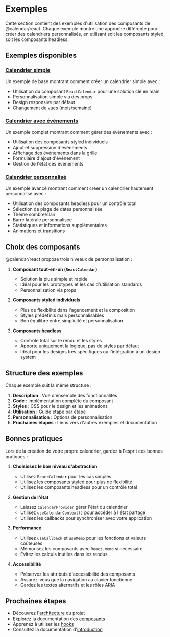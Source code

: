 # Exemples

Cette section contient des exemples d'utilisation des composants de @calendar/react. Chaque exemple montre une approche différente pour créer des calendriers personnalisés, en utilisant soit les composants styled, soit les composants headless.

## Exemples disponibles

### [Calendrier simple](./simple-calendar.md)
Un exemple de base montrant comment créer un calendrier simple avec :
- Utilisation du composant `ReactCalendar` pour une solution clé en main
- Personnalisation simple via des props
- Design responsive par défaut
- Changement de vues (mois/semaine)

### [Calendrier avec événements](./calendar-with-events.md)
Un exemple complet montrant comment gérer des événements avec :
- Utilisation des composants styled individuels
- Ajout et suppression d'événements
- Affichage des événements dans la grille
- Formulaire d'ajout d'événement
- Gestion de l'état des événements

### [Calendrier personnalisé](./custom-calendar.md)
Un exemple avancé montrant comment créer un calendrier hautement personnalisé avec :
- Utilisation des composants headless pour un contrôle total
- Sélection de plage de dates personnalisée
- Thème sombre/clair
- Barre latérale personnalisée
- Statistiques et informations supplémentaires
- Animations et transitions

## Choix des composants

@calendar/react propose trois niveaux de personnalisation :

1. **Composant tout-en-un (`ReactCalendar`)** 
   - Solution la plus simple et rapide
   - Idéal pour les prototypes et les cas d'utilisation standards
   - Personnalisation via props
   
2. **Composants styled individuels**
   - Plus de flexibilité dans l'agencement et la composition
   - Styles prédéfinis mais personnalisables
   - Bon équilibre entre simplicité et personnalisation
   
3. **Composants headless**
   - Contrôle total sur le rendu et les styles
   - Apporte uniquement la logique, pas de styles par défaut
   - Idéal pour les designs très spécifiques ou l'intégration à un design system

## Structure des exemples

Chaque exemple suit la même structure :

1. **Description** : Vue d'ensemble des fonctionnalités
2. **Code** : Implémentation complète du composant
3. **Styles** : CSS pour le design et les animations
4. **Utilisation** : Guide étape par étape
5. **Personnalisation** : Options de personnalisation
6. **Prochaines étapes** : Liens vers d'autres exemples et documentation

## Bonnes pratiques

Lors de la création de votre propre calendrier, gardez à l'esprit ces bonnes pratiques :

1. **Choisissez le bon niveau d'abstraction**
   - Utilisez `ReactCalendar` pour les cas simples
   - Utilisez les composants styled pour plus de flexibilité
   - Utilisez les composants headless pour un contrôle total

2. **Gestion de l'état**
   - Laissez `CalendarProvider` gérer l'état du calendrier
   - Utilisez `useCalendarContext()` pour accéder à l'état partagé
   - Utilisez les callbacks pour synchroniser avec votre application

3. **Performance**
   - Utilisez `useCallback` et `useMemo` pour les fonctions et valeurs coûteuses
   - Mémorisez les composants avec `React.memo` si nécessaire
   - Évitez les calculs inutiles dans les rendus

4. **Accessibilité**
   - Préservez les attributs d'accessibilité des composants
   - Assurez-vous que la navigation au clavier fonctionne
   - Gardez les textes alternatifs et les rôles ARIA

## Prochaines étapes

- Découvrez l'[architecture](../architecture.md) du projet
- Explorez la documentation des [composants](../components/README.md)
- Apprenez à utiliser les [hooks](../hooks/README.md)
- Consultez la documentation d'[introduction](../introduction.md) 